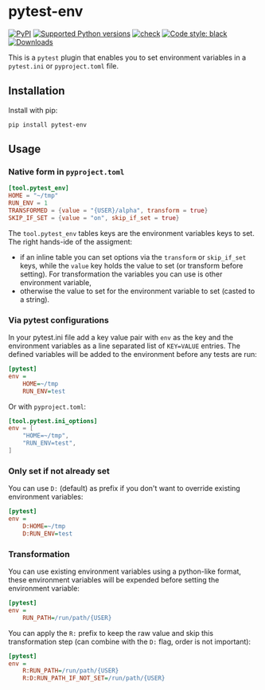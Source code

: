 # pytest-env

[![PyPI](https://img.shields.io/pypi/v/pytest-env?style=flat-square)](https://pypi.org/project/pytest-env/)
[![Supported Python
versions](https://img.shields.io/pypi/pyversions/pytest-env.svg)](https://pypi.org/project/pytest-env/)
[![check](https://github.com/pytest-dev/pytest-env/actions/workflows/check.yml/badge.svg)](https://github.com/pytest-dev/pytest-env/actions/workflows/check.yml)
[![Code style:
black](https://img.shields.io/badge/code%20style-black-000000.svg)](https://github.com/psf/black)
[![Downloads](https://static.pepy.tech/badge/pytest-env/month)](https://pepy.tech/project/pytest-env)

This is a `pytest` plugin that enables you to set environment variables in a `pytest.ini` or `pyproject.toml` file.

## Installation

Install with pip:

```shell
pip install pytest-env
```

## Usage

### Native form in `pyproject.toml`

```toml
[tool.pytest_env]
HOME = "~/tmp"
RUN_ENV = 1
TRANSFORMED = {value = "{USER}/alpha", transform = true}
SKIP_IF_SET = {value = "on", skip_if_set = true}
```

The `tool.pytest_env` tables keys are the environment variables keys to set. The right hands-ide of the assigment:

- if an inline table you can set options via the `transform` or `skip_if_set` keys, while the `value` key holds the
  value to set (or transform before setting). For transformation the variables you can use is other environment
  variable,
- otherwise the value to set for the environment variable to set (casted to a string).

### Via pytest configurations

In your pytest.ini file add a key value pair with `env` as the key and the environment variables as a line separated
list of `KEY=VALUE` entries. The defined variables will be added to the environment before any tests are run:

```ini
[pytest]
env =
    HOME=~/tmp
    RUN_ENV=test
```

Or with `pyproject.toml`:

```toml
[tool.pytest.ini_options]
env = [
    "HOME=~/tmp",
    "RUN_ENV=test",
]
```

### Only set if not already set

You can use `D:` (default) as prefix if you don't want to override existing environment variables:

```ini
[pytest]
env =
    D:HOME=~/tmp
    D:RUN_ENV=test
```

### Transformation

You can use existing environment variables using a python-like format, these environment variables will be expended
before setting the environment variable:

```ini
[pytest]
env =
    RUN_PATH=/run/path/{USER}
```

You can apply the `R:` prefix to keep the raw value and skip this transformation step (can combine with the `D:` flag,
order is not important):

```ini
[pytest]
env =
    R:RUN_PATH=/run/path/{USER}
    R:D:RUN_PATH_IF_NOT_SET=/run/path/{USER}
```
